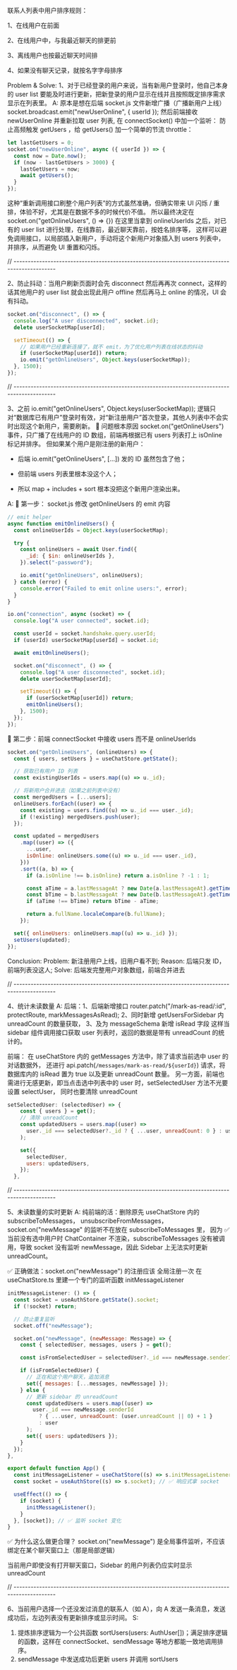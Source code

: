 联系人列表中用户排序规则：

1、在线用户在前面

2、在线用户中，与我最近聊天的排更前

3、离线用户也按最近聊天时间排

4、如果没有聊天记录，就按名字字母排序

Problem & Solve:
1、对于已经登录的用户来说，当有新用户登录时，他自己本身的 user list 要能及时进行更新，把新登录的用户显示在线并且按照既定排序需求显示在列表里。
A: 原本是想在后端 socket.js 文件新增广播（广播新用户上线） socket.broadcast.emit("newUserOnline", { userId });
然后前端接收 newUserOnline 并重新拉取 user 列表, 在 connectSocket() 中加一个监听：
防止高频触发 getUsers ，给 getUsers() 加一个简单的节流 throttle：

```js
let lastGetUsers = 0;
socket.on("newUserOnline", async ({ userId }) => {
  const now = Date.now();
  if (now - lastGetUsers > 3000) {
    lastGetUsers = now;
    await getUsers();
  }
});
```

这种“重新调用接口刷整个用户列表”的方式虽然准确，但确实带来 UI 闪烁 / 重排，体验不好，尤其是在数据不多的时候代价不值。
所以最终决定在 socket.on("getOnlineUsers", () => {}) 在这里当拿到 onlineUserIds 之后，对已有的 user list 进行处理，在线靠前，最近聊天靠前，按姓名排序等，
这样可以避免调用接口，以局部插入新用户，手动将这个新用户对象插入到 users 列表中，并排序，从而避免 UI 重置和闪烁。

// ---------------------------------------------------------------------------------------------

2、防止抖动：当用户刷新页面时会先 disconnect 然后再再次 connect，这样的话其他用户的 user list 就会出现此用户 offline 然后再马上 online 的情况，UI 会有抖动。

```js
socket.on("disconnect", () => {
  console.log("A user disconnected", socket.id);
  delete userSocketMap[userId];

  setTimeout(() => {
    // 如果用户已经重新连接了，就不 emit，为了优化用户列表在线状态的抖动
    if (userSocketMap[userId]) return;
    io.emit("getOnlineUsers", Object.keys(userSocketMap));
  }, 1500);
});
```

// ---------------------------------------------------------------------------------------------

3、之前 io.emit("getOnlineUsers", Object.keys(userSocketMap)); 逻辑只对“数据库已有用户”登录时有效，对“新注册用户”首次登录，其他人列表中不会实时出现这个新用户，需要刷新。
🧠 问题根本原因
socket.on("getOnlineUsers") 事件，只广播了在线用户的 ID 数组，前端再根据已有 users 列表打上 isOnline 标记并排序。
但如果某个用户是刚注册的新用户：

- 后端 io.emit("getOnlineUsers", [...]) 发的 ID 虽然包含了他；

- 但前端 users 列表里根本没这个人；

- 所以 map + includes + sort 根本没把这个新用户渲染出来。

A: 🔧 第一步： socket.js 修改 getOnlineUsers 的 emit 内容

```js
// emit helper
async function emitOnlineUsers() {
  const onlineUserIds = Object.keys(userSocketMap);

  try {
    const onlineUsers = await User.find({
      _id: { $in: onlineUserIds },
    }).select("-password");

    io.emit("getOnlineUsers", onlineUsers);
  } catch (error) {
    console.error("Failed to emit online users:", error);
  }
}

io.on("connection", async (socket) => {
  console.log("A user connected", socket.id);

  const userId = socket.handshake.query.userId;
  if (userId) userSocketMap[userId] = socket.id;

  await emitOnlineUsers();

  socket.on("disconnect", () => {
    console.log("A user disconnected", socket.id);
    delete userSocketMap[userId];

    setTimeout(() => {
      if (userSocketMap[userId]) return;
      emitOnlineUsers();
    }, 1500);
  });
});
```

🔧 第二步：前端 connectSocket 中接收 users 而不是 onlineUserIds

```js
socket.on("getOnlineUsers", (onlineUsers) => {
  const { users, setUsers } = useChatStore.getState();

  // 获取已有用户 ID 列表
  const existingUserIds = users.map((u) => u._id);

  // 将新用户合并进去（如果之前列表中没有）
  const mergedUsers = [...users];
  onlineUsers.forEach((user) => {
    const existing = users.find((u) => u._id === user._id);
    if (!existing) mergedUsers.push(user);
  });

  const updated = mergedUsers
    .map((user) => ({
      ...user,
      isOnline: onlineUsers.some((u) => u._id === user._id),
    }))
    .sort((a, b) => {
      if (a.isOnline !== b.isOnline) return a.isOnline ? -1 : 1;

      const aTime = a.lastMessageAt ? new Date(a.lastMessageAt).getTime() : 0;
      const bTime = b.lastMessageAt ? new Date(b.lastMessageAt).getTime() : 0;
      if (aTime !== bTime) return bTime - aTime;

      return a.fullName.localeCompare(b.fullName);
    });

  set({ onlineUsers: onlineUsers.map((u) => u._id) });
  setUsers(updated);
});
```

Conclusion: Problem: 新注册用户上线，旧用户看不到; Reason: 后端只发 ID，前端列表没这人; Solve: 后端发完整用户对象数组，前端合并进去

// ---------------------------------------------------------------------------------------------

4、统计未读数量
A:
后端：1、后端新增接口 router.patch("/mark-as-read/:id", protectRoute, markMessagesAsRead);
2、同时新增 getUsersForSidebar 内 unreadCount 的数量获取， 3、及为 messageSchema 新增 isRead 字段
这样当 sidebar 组件调用接口获取 user 列表时，返回的数据是带有 unreadCount 的统计的。

前端：
在 useChatStore 内的 getMessages 方法中，除了请求当前选中 user 的对话数据外，
还进行 api.patch(`/messages/mark-as-read/${userId}`) 请求，将数据库内的 isRead 置为 true 以及更新 unreadCount 数量。
另一方面，前端也需进行无感更新，即当点击选中列表中的 user 时，setSelectedUser 方法不光要设置 selectUser， 同时也要清除 unreadCount

```js
setSelectedUser: (selectedUser) => {
    const { users } = get();
    // 清除 unreadCount
    const updatedUsers = users.map((user) =>
      user._id === selectedUser?._id ? { ...user, unreadCount: 0 } : user
    );

    set({
      selectedUser,
      users: updatedUsers,
    });
  },
```

// ---------------------------------------------------------------------------------------------

5、未读数量的实时更新
A: 纯前端的活：删除原先 useChatStore 内的 subscribeToMessages， unsubscribeFromMessages， socket.on("newMessage" 的监听不在放在 subscribeToMessages 里，
因为 ✅ 当前没有选中用户时 ChatContainer 不渲染，subscribeToMessages 没有被调用，导致 socket 没有监听 newMessage，因此 Sidebar 上无法实时更新 unreadCount。

✅ 正确做法：socket.on("newMessage") 的注册应该 全局注册一次
在 useChatStore.ts 里建一个专门的监听函数 initMessageListener

```js
initMessageListener: () => {
  const socket = useAuthStore.getState().socket;
  if (!socket) return;

  // 防止重复监听
  socket.off("newMessage");

  socket.on("newMessage", (newMessage: Message) => {
    const { selectedUser, messages, users } = get();

    const isFromSelectedUser = selectedUser?._id === newMessage.senderId;

    if (isFromSelectedUser) {
      // 正在和这个用户聊天，追加消息
      set({ messages: [...messages, newMessage] });
    } else {
      // 更新 sidebar 的 unreadCount
      const updatedUsers = users.map((user) =>
        user._id === newMessage.senderId
          ? { ...user, unreadCount: (user.unreadCount || 0) + 1 }
          : user
      );
      set({ users: updatedUsers });
    }
  });
},

export default function App() {
  const initMessageListener = useChatStore((s) => s.initMessageListener);
  const socket = useAuthStore((s) => s.socket); // ✅ 响应式拿 socket

  useEffect(() => {
    if (socket) {
      initMessageListener();
    }
  }, [socket]); // ✅ 监听 socket 变化
}
```

✅ 为什么这么做更合理？
socket.on("newMessage") 是全局事件监听，不应该绑定在某个聊天窗口上（那是局部逻辑）

当前用户即使没有打开聊天窗口，Sidebar 的用户列表仍应实时显示 unreadCount

// ---------------------------------------------------------------------------------------------

6、当前用户选择一个还没发过消息的联系人（如 A），向 A 发送一条消息，发送成功后，左边列表没有更新排序或显示时间。
S:

1. 提炼排序逻辑为一个公共函数 sortUsers(users: AuthUser[])；满足排序逻辑的函数，这样在 connectSocket、sendMessage 等地方都能一致地调用排序。
2. sendMessage 中发送成功后更新 users 并调用 sortUsers
